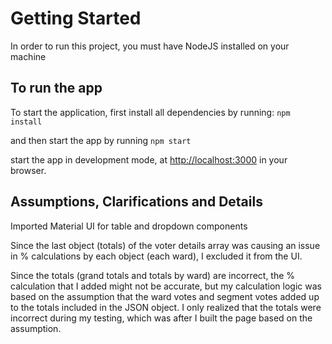 # Getting Started

In order to run this project, you must have NodeJS installed on your machine

## To run the app

To start the application, first install all dependencies by running: `npm install`

and then start the app by running `npm start`

start the app in development mode, at [http://localhost:3000](http://localhost:3000) in your browser.

## Assumptions, Clarifications and Details

Imported Material UI for table and dropdown components

Since the last object (totals) of the voter details array was causing an issue in % calculations by each object (each ward), I excluded it from the UI.

Since the totals (grand totals and totals by ward) are incorrect, the % calculation that I added might not be accurate, but my calculation logic was based on the assumption that the ward votes and segment votes added up to the totals included in the JSON object. I only realized that the totals were incorrect during my testing, which was after I built the page based on the assumption.
